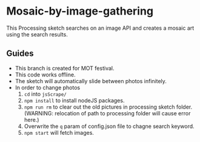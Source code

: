 # Mosaic-by-image-gathering
This Processing sketch searches on an image API and creates a mosaic art using the search results.

## Guides
- This branch is created for MOT festival.
- This code works offline.
- The sketch will automatically slide between photos infinitely.
- In order to change photos
    1. `cd` into `jsScrape/`
    2. `npm install` to install nodeJS packages.
    3. `npm run rm` to clear out the old pictures in processing sketch folder. <br>(WARNING: relocation of path to processing folder will cause error here.)
    4.  Overwrite the `q` param of config.json file to chagne search keyword.
    5. `npm start` will fetch images. 